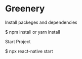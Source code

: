 # Greenery

Install packeges and dependencies

$ npm install or yarn install


Start Project

$ npx react-native start
